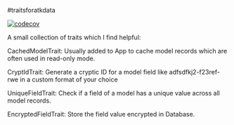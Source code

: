 #traitsforatkdata

[![codecov](https://codecov.io/gh/PhilippGrashoff/traitsforatkdata/branch/master/graph/badge.svg)](https://codecov.io/gh/PhilippGrashoff/traitsforatkdata)


A small collection of traits which I find helpful:

CachedModelTrait: Usually added to App to cache model records which are often used in read-only mode.

CryptIdTrait: Generate a cryptic ID for a model field like adfsdfkj2-f23ref-rwe in a custom format of your choice

UniqueFieldTrait: Check if a field of a model has a unique value across all model records.

EncryptedFieldTrait: Store the field value encrypted in Database.